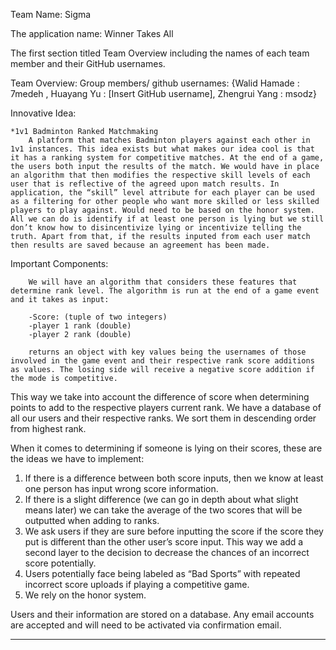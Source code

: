 Team Name: Sigma

The application name: Winner Takes All

The first section titled Team Overview including the names of each team member and their GitHub usernames.

Team Overview: 
	Group members/ github usernames: {Walid Hamade : 7medeh , Huayang Yu : [Insert GitHub username], Zhengrui Yang : msodz}


Innovative Idea: 

	
	*1v1 Badminton Ranked Matchmaking 
		A platform that matches Badminton players against each other in 1v1 instances. This idea exists but what makes our idea cool is that it has a ranking system for competitive matches. At the end of a game, the users both input the results of the match. We would have in place an algorithm that then modifies the respective skill levels of each user that is reflective of the agreed upon match results. In application, the “skill” level attribute for each player can be used as a filtering for other people who want more skilled or less skilled players to play against. Would need to be based on the honor system. All we can do is identify if at least one person is lying but we still don’t know how to disincentivize lying or incentivize telling the truth. Apart from that, if the results inputed from each user match then results are saved because an agreement has been made.


Important Components: 

		We will have an algorithm that considers these features that determine rank level. The algorithm is run at the end of a game event and it takes as input:

		-Score: (tuple of two integers)
		-player 1 rank (double)
		-player 2 rank (double)

		returns an object with key values being the usernames of those involved in the game event and their respective rank score additions as values. The losing side will receive a negative score addition if the mode is competitive. 

This way we take into account the difference of score when determining points to add to the respective players current rank. We have a database of all our users and their respective ranks. We sort them in descending order from highest rank.


When it comes to determining if someone is lying on their scores, these are the ideas we have to implement:

1. If there is a difference between both score inputs, then we know at least one person has input wrong score information.
2. If there is a slight difference (we can go in depth about what slight means later) we can take the average of the two scores that will be outputted when adding to ranks.
3. We ask users if they are sure before inputting the score if the score they put is different than the other user’s score input. This way we add a second layer to the decision to decrease the chances of an incorrect score potentially.
4. Users potentially face being labeled as “Bad Sports” with repeated incorrect score uploads if playing a competitive game.
5. We rely on the honor system.


Users and their information are stored on a database. Any email accounts are accepted and will need to be activated via confirmation email. 

------
